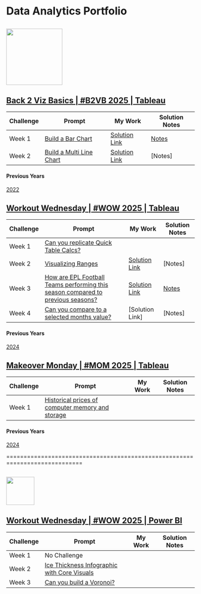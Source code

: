                                                                                 
# Data Analytics Portfolio

## <img src="https://github.com/user-attachments/assets/be8c3127-f671-4cb4-9a11-a930e63ddadc" width="150" /> 

## [Back 2 Viz Basics | #B2VB 2025 | Tableau](https://www.thetableaustudentguide.com/vizbasics) 
Challenge | Prompt | My Work | Solution Notes                   
--- | --- | --- | --- |  
Week 1 |[Build a Bar Chart](https://data.world/back2vizbasics/2025week-1-build-a-bar-chart)| [Solution Link](https://public.tableau.com/app/profile/nnigudkar/viz/B2VB2025Week1BuildaBarChartV2/B2VB2025Week2-BuildaBarChart-V2) | [Notes](Tableau/Back-To-Viz-Basics/2025/Week%201/Build%20a%20Bar%20Chart.md)
Week 2 | [Build a Multi Line Chart](https://data.world/back2vizbasics/2025week-2-build-a-multiple-line-chart) | [Solution Link](https://public.tableau.com/views/B2VB2025Week2-BuildaMulti-LineChart/B2VB2025Week2-BuildaMultilineChart?:language=en-US&:sid=&:redirect=auth&:display_count=n&:origin=viz_share_link) | [Notes]

#### Previous Years
[2022](Tableau/Back-To-Viz-Basics/2022/2022-Challenges.md)

## [Workout Wednesday | #WOW 2025 | Tableau](https://workout-wednesday.com/)
Challenge | Prompt | My Work | Solution Notes                   
--- | --- | --- | --- |  
Week 1 | [Can you replicate Quick Table Calcs?](https://workout-wednesday.com/2025w1tab/) | 
Week 2 | [Visualizing Ranges](https://workout-wednesday.com/2025w2tab/) | [Solution Link](https://public.tableau.com/views/WOW2025Week2-VisualizingRanges_17368406640380/WOW2025Week2VisualizingRanges?:language=en-US&:sid=&:redirect=auth&:display_count=n&:origin=viz_share_link) | [Notes]
Week 3 | [How are EPL Football Teams performing this season compared to previous seasons?](https://workout-wednesday.com/2025w03tab/) | [Solution Link](WOW2025Week3ComparisonofTeamPerformanceCYvsPY) |[Notes](Tableau/Workout-Wednesday/2025/Week%203/How%20are%20EPL%20Football%20Teams%20performing%20this%20season%20compared%20to%20previous%20seasons?.md)
Week 4 | [Can you compare to a selected months value?](https://workout-wednesday.com/2025w4tab/) | [Solution Link] | [Notes]

#### Previous Years
[2024](Tableau/Workout-Wednesday/2024/2024-Challenges.md)
        
## [Makeover Monday | #MOM 2025 | Tableau](https://makeovermonday.co.uk/)  
Challenge | Prompt | My Work | Solution Notes                   
--- | --- | --- | --- |
Week 1 | [Historical prices of computer memory and storage](https://ourworldindata.org/grapher/historical-cost-of-computer-memory-and-storage) | 

#### Previous Years
[2024](Tableau/Makeover-Monday/2024/2024-Challenges.md)

============================================================================
## <img src="https://github.com/user-attachments/assets/cc270570-5a51-438d-b1ad-5fb1cb6afc94" width="75" />
## [Workout Wednesday | #WOW 2025 | Power BI](https://www.thetableaustudentguide.com/vizbasics)            
Challenge | Prompt | My Work | Solution Notes                   
--- | --- | --- | --- | 
Week 1 | No Challenge
Week 2 | [Ice Thickness Infographic with Core Visuals](https://workout-wednesday.com/pbi-2025-w02/)  |
Week 3 | [Can you build a Voronoi?](https://workout-wednesday.com/2024-week-52-power-bi-can-you-build-a-voronoi/)
